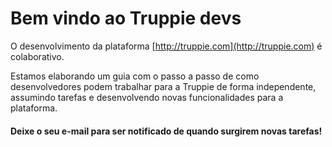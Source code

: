 # Bem vindo ao Truppie devs
 
O desenvolvimento da plataforma [http://truppie.com](http://truppie.com) é colaborativo.

Estamos elaborando um guia com o passo a passo de como desenvolvedores podem trabalhar para a Truppie de forma independente, assumindo tarefas e desenvolvendo novas funcionalidades para a plataforma.


#### Deixe o seu e-mail para ser notificado de quando surgirem novas tarefas!
